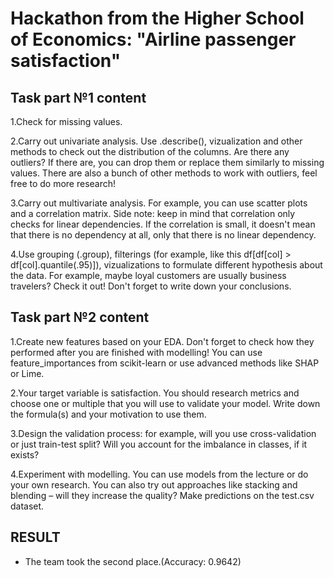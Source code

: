 # Hackathon from the Higher School of Economics: "Airline passenger satisfaction"

## Task part №1 content

1.Check for missing values.

2.Carry out univariate analysis. Use .describe(), vizualization and other methods to check out the distribution of the columns. Are there any 
outliers? If there are, you can drop them or replace them similarly to missing values. There are also a bunch of other methods to work with 
outliers, feel free to do more research!

3.Carry out multivariate analysis. For example, you can use scatter plots and a correlation matrix. Side note: keep in mind that correlation 
only checks for linear dependencies. If the correlation is small, it doesn't mean that there is no dependency at all, only that there is no linear 
dependency.

4.Use grouping (.group), filterings (for example, like this df[df[col] > df[col].quantile(.95)]), vizualizations to formulate different 
hypothesis 
about the data. For example, maybe loyal customers are usually business travelers? Check it out! Don't forget to write down your conclusions.

## Task part №2 content

1.Create new features based on your EDA. Don't forget to check how they performed after you are finished with modelling! You can use 
feature_importances from scikit-learn or use advanced methods like SHAP or Lime.

2.Your target variable is satisfaction. You should research metrics and choose one or multiple that you will use to validate your model. Write 
down the formula(s) and your motivation to use them.

3.Design the validation process: for example, will you use cross-validation or just train-test split? Will you account for the imbalance in 
classes, if it exists?

4.Experiment with modelling. You can use models from the lecture or do your own research. You can also try out approaches like stacking and 
blending – will they increase the quality?
Make predictions on the test.csv dataset.

## RESULT

- The team took the second place.(Accuracy: 0.9642)
